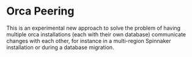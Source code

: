 # Orca Peering

This is an experimental new approach to solve the problem of having multiple orca installations (each with their own database) communicate changes with each other, for instance in a multi-region Spinnaker installation or during a database migration.